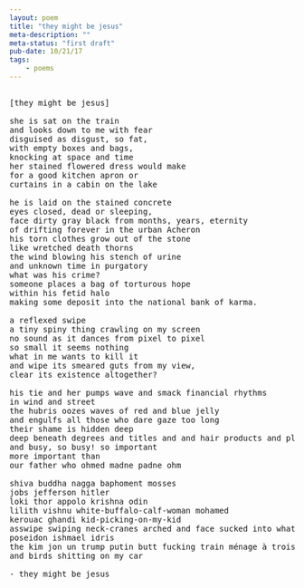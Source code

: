 ```yaml
---
layout: poem
title: "they might be jesus"
meta-description: ""
meta-status: "first draft"
pub-date: 10/21/17
tags: 
    - poems
---
```

<pre class="stanza">

[they might be jesus]

she is sat on the train
and looks down to me with fear 
disguised as disgust, so fat,
with empty boxes and bags, 
knocking at space and time
her stained flowered dress would make
for a good kitchen apron or 
curtains in a cabin on the lake

he is laid on the stained concrete
eyes closed, dead or sleeping, 
face dirty gray black from months, years, eternity
of drifting forever in the urban Acheron
his torn clothes grow out of the stone
like wretched death thorns 
the wind blowing his stench of urine
and unknown time in purgatory
what was his crime? 
someone places a bag of torturous hope
within his fetid halo
making some deposit into the national bank of karma.

a reflexed swipe 
a tiny spiny thing crawling on my screen
no sound as it dances from pixel to pixel
so small it seems nothing
what in me wants to kill it
and wipe its smeared guts from my view,
clear its existence altogether?

his tie and her pumps wave and smack financial rhythms 
in wind and street
the hubris oozes waves of red and blue jelly 
and engulfs all those who dare gaze too long
their shame is hidden deep 
deep beneath degrees and titles and and hair products and plastic money
and busy, so busy! so important
more important than
our father who ohmed madne padne ohm

shiva buddha nagga baphoment mosses  
jobs jefferson hitler 
loki thor appolo krishna odin 
lilith vishnu white-buffalo-calf-woman mohamed 
kerouac ghandi kid-picking-on-my-kid
asswipe swiping neck-cranes arched and face sucked into whatever
poseidon ishmael idris
the kim jon un trump putin butt fucking train ménage à trois
and birds shitting on my car

- they might be jesus

</pre>







